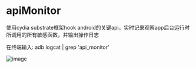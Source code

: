 # apiMonitor
使用cydia substrate框架hook android的关键api，实时记录观察app后台运行时所调用的所有敏感函数，并输出操作日志

在终端输入:
adb logcat | grep 'api_monitor'

![image](https://github.com/guanchao/apiMonitor/raw/master/screenshot.png)
